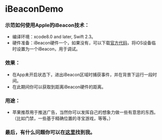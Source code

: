 # iBeaconDemo

### 示范如何使用Apple的iBeacon技术：
   * 编译环境：xcode8.0 and later, Swift 2.3。
   * 硬件准备：iBeacon硬件一个，如果没有，可以下载[官方代码](https://developer.apple.com/library/prerelease/content/samplecode/AirLocate/Introduction/Intro.html)，将iOS设备临时设置为一个iBeacon，用于调试。
   
### 效果：
   * 在App未开启状态下，进出iBeacon区域时捕获事件，并在背景下运行一段时间。
   * 在此期间你可以获取到距离iBeacon硬件的距离。

### 用途：
   * 苹果推荐用于推送广告，当然你可以发挥自己的想象力做一些有意思的东西。（比如门禁，一些基于精确位置的寻宝游戏，等等。）
    
### 最后，有什么问题你可以在[这里](http://www.jianshu.com/users/4f6704cb7140/latest_articles)找到我。
